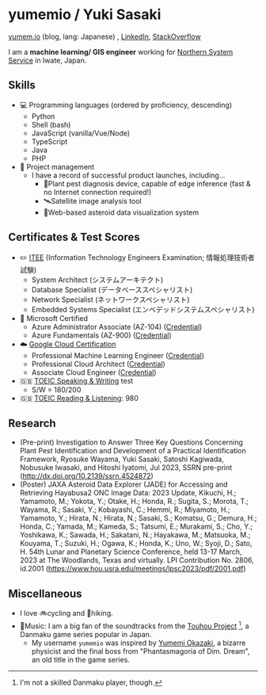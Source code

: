 # yumemio / Yuki Sasaki

[yumem.io](https://yumem.io/) (blog, lang: Japanese) , [LinkedIn](https://www.linkedin.com/in/yumemio/), [StackOverflow](https://stackoverflow.com/users/13301046/yumemio)

I am a **machine learning/ GIS engineer** working for [Northern System Service](https://nssv.co.jp/) in Iwate, Japan.

## Skills

* 💻 Programming languages (ordered by proficiency, descending)
  * Python
  * Shell (bash)
  * JavaScript (vanilla/Vue/Node)
  * TypeScript
  * Java
  * PHP
* 📔 Project management
  * I have a record of successful product launches, including...
    * 🌱Plant pest diagnosis device, capable of edge inference (fast & no Internet connection required!)
    * 🛰️Satellite image analysis tool
    * 🚀Web-based asteroid data visualization system

## Certificates & Test Scores

* ✏️ [ITEE](https://www.jitec.ipa.go.jp/index-e.html) (Information Technology Engineers Examination; 情報処理技術者試験)
  * System Architect (システムアーキテクト)
  * Database Specialist (データベーススペシャリスト)
  * Network Specialist (ネットワークスペシャリスト)
  * Embedded Systems Specialist (エンベデッドシステムスペシャリスト)
* 🏁 Microsoft Certified
  * Azure Administrator Associate (AZ-104) ([Credential](https://learn.microsoft.com/en-ca/users/yumemio/credentials/262e827c5fe718ab))
  * Azure Fundamentals (AZ-900) ([Credential](https://learn.microsoft.com/en-ca/users/yumemio/credentials/46c269defe2b113d))
* ☁️ [Google Cloud Certification](https://cloud.google.com/learn/certification)
  * Professional Machine Learning Engineer ([Credential](https://google.accredible.com/d6811580-d5f4-482d-83cb-86854ac389cb))
  * Professional Cloud Architect ([Credential](https://google.accredible.com/33ea747a-9ea0-4f12-974b-39f200181c8f))
  * Associate Cloud Engineer ([Credential](https://google.accredible.com/7c6d2149-1bf6-49c8-a7a4-05088d1cc121))
* 🇬🇧 [TOEIC Speaking & Writing](https://www.ets.org/toeic/test-takers/about/speaking-writing.html) test
  * S/W = 180/200
* 🇬🇧 [TOEIC Reading & Listening](https://www.ets.org/toeic/test-takers/about/listening-reading.html): 980


## Research

* (Pre-print) Investigation to Answer Three Key Questions Concerning Plant Pest Identification and Development of a Practical Identification Framework, Ryosuke Wayama, Yuki Sasaki, Satoshi Kagiwada, Nobusuke Iwasaki, and Hitoshi Iyatomi, Jul 2023, SSRN pre-print (http://dx.doi.org/10.2139/ssrn.4524872)
* (Poster) JAXA Asteroid Data Explorer (JADE) for Accessing and Retrieving Hayabusa2 ONC Image Data: 2023 Update, Kikuchi, H.; Yamamoto, M.; Yokota, Y.; Otake, H.; Honda, R.; Sugita, S.; Morota, T.; Wayama, R.; Sasaki, Y.; Kobayashi, C.; Hemmi, R.; Miyamoto, H.; Yamamoto, Y.; Hirata, N.; Hirata, N.; Sasaki, S.; Komatsu, G.; Demura, H.; Honda, C.; Yamada, M.; Kameda, S.; Tatsumi, E.; Murakami, S.; Cho, Y.; Yoshikawa, K.; Sawada, H.; Sakatani, N.; Hayakawa, M.; Matsuoka, M.; Kouyama, T.; Suzuki, H.; Ogawa, K.; Honda, K.; Uno, W.; Syoji, D.; Sato, H.
54th Lunar and Planetary Science Conference, held 13-17 March, 2023 at The Woodlands, Texas and virtually. LPI Contribution No. 2806, id.2001 (https://www.hou.usra.edu/meetings/lpsc2023/pdf/2001.pdf)

## Miscellaneous

* I love 🚲cycling and 👒hiking.
* 🎵Music: I am a big fan of the soundtracks from the [Touhou Project](https://en.touhouwiki.net/wiki/Touhou_Project) [^1], a Danmaku game series popular in Japan.
  * My username `yumemio` was inspired by [Yumemi Okazaki](https://en.touhouwiki.net/wiki/Yumemi_Okazaki), a bizarre physicist and the final boss from "Phantasmagoria of Dim. Dream", an old title in the game series.

[^1]: I'm not a skilled Danmaku player, though.
